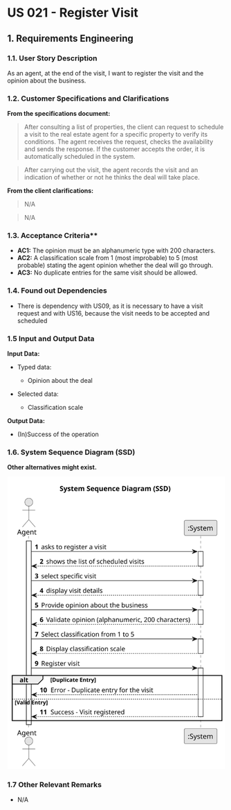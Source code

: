 # US 021 -  Register Visit

## 1. Requirements Engineering 


### 1.1. User Story Description


As an agent, at the end of the visit, I want to register the visit and the
opinion about the business.


### 1.2. Customer Specifications and Clarifications 


**From the specifications document:**

>	After consulting a list of properties, the client can request to schedule a visit to the real estate agent
for a specific property to verify its conditions. The agent receives the request, checks the
availability and sends the response. If the customer accepts the order, it is automatically scheduled
in the system.

>After carrying out the visit, the agent records the visit and an indication of whether or not he thinks
the deal will take place.


**From the client clarifications:**

> N/A 


> N/A 

### 1.3. Acceptance Criteria**

  * **AC1:** The opinion must be an alphanumeric type with 200 characters.
  * **AC2:** A classification scale from 1 (most improbable) to 5 (most probable) stating
  the agent opinion whether the deal will go through.
  * **AC3:** No duplicate entries for the same visit should be allowed.

### 1.4. Found out Dependencies


* There is dependency with US09, as it is necessary to have a visit request and with US16, because the visit needs to be accepted and scheduled

### 1.5 Input and Output Data


**Input Data:**

* Typed data:
	
    * Opinion about the deal
    
* Selected data:
	* Classification scale
    


**Output Data:**

* (In)Success of the operation

### 1.6. System Sequence Diagram (SSD)

**Other alternatives might exist.**



![System Sequence Diagram](svg/US21-SSD.svg)


### 1.7 Other Relevant Remarks

* N/A